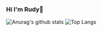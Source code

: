 ### Hi I'm Rudy👋

![Anurag's github stats](https://github-readme-stats.vercel.app/api?username=ShallowInk-cloud&theme=onedark)
![Top Langs](https://github-readme-stats.vercel.app/api/top-langs/?username=anuraghazra&layout=compact&theme=onedark)
